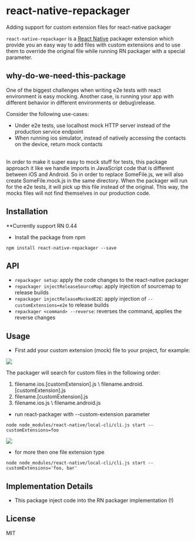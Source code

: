# react-native-repackager
Adding support for custom extension files for react-native packager


`react-native-repackager` is a [React Native](https://facebook.github.io/react-native/) packager extension which provide you an easy way to add files with custom extensions and to use them to override the original file while running RN packager with a special parameter.

## why-do-we-need-this-package

One of the biggest challenges when writing e2e tests with react environment is easy mocking.
Another case, is running your app with different behavior in different environments or debug\release.

Consider the following use-cases:
* Under e2e tests, use localhost mock HTTP server instead of the production service endpoint
* When running ios simulator, instead of natively accessing the contacts on the device, return mock contacts
<br/>
In order to make it super easy to mock stuff for tests, this package approach it like we handle imports in JavaScript code that is different between iOS and Android.
So in order to replace SomeFile.js, we will also create SomeFile.mock.js in the same directory.
When the packager will run for the e2e tests, it will pick up this file instead of the original. This way, the mocks files will not find themselves in our production code.


## Installation

**Currently support RN 0.44

* Install the package from npm

```
npm install react-native-repackager --save
```

## API

* `repackager setup`: apply the code changes to the react-native packager
* `repackager injectReleaseSourceMap`: apply injection of sourcemap to release builds
* `repackager injectReleaseMockedE2E`: apply injection of `--customExtensions=e2e` to release builds
* `repackager <command> --reverse`: reverses the command, applies the reverse changes

## Usage

* First add your custom extension (mock) file to your project, for example:

<img src="http://i.imgur.com/g8AU012.png"/>

The packager will search for custom files in the following order:
 1) filename.ios.[customExtension].js \ filename.android.[customExtension].js
 2) filename.[customExtension].js
 3) filename.ios.js \ filename.android.js

* run react-packager with --custom-extension parameter

```
node node_modules/react-native/local-cli/cli.js start --customExtensions=foo
```
<img src="http://i.imgur.com/NEIDDgH.png"/>

* for more then one file extension type

```
node node_modules/react-native/local-cli/cli.js start --customExtensions='foo, bar'
```

## Implementation Details

* This package inject code into the RN packager implementation (!)

## License

MIT
